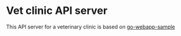 # Vet clinic API server

This API server for a veterinary clinic is based on [go-webapp-sample](https://github.com/ybkuroki/go-webapp-sample)